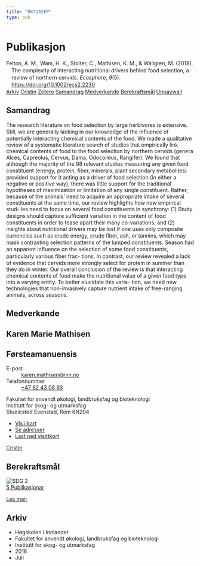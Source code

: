 ```yaml
---
title: "8KYUA5EP"
type: pub
---
```

<h1>Publikasjon</h1>
<article id="csl-bib-container-8KYUA5EP" class="csl-bib-container">
  <div class="csl-bib-body" style="line-height: 1.35; padding-left: 1em; text-indent:-1em;">
  <div class="csl-entry">Felton, A. M., Wam, H. K., Stolter, C., Mathisen, K. M., &amp; Wallgren, M. (2018). The complexity of interacting nutritional drivers behind food selection, a review of northern cervids. <i>Ecosphere</i>, <i>9</i>(5). <a href="https://doi.org/10.1002/ecs2.2230">https://doi.org/10.1002/ecs2.2230</a></div>
</div>
  <div class="csl-bib-buttons">
    <a href="#taxonomy-article-8KYUA5EP" class="csl-bib-button">Arkiv</a>
    <a href="https://app.cristin.no/results/show.jsf?id=1596158" alt="Cristin URL" class="csl-bib-button">Cristin</a>
    <a href="http://zotero.org/groups/5402882/items/8KYUA5EP" alt="Zotero URL" class="csl-bib-button">Zotero</a>
    <a href="#abstract-article-8KYUA5EP" class="csl-bib-button">Samandrag</a>
    <a href="#contributors-article-8KYUA5EP" class="csl-bib-button">Medverkande</a>
    <a href="#sdg-article-8KYUA5EP" class="csl-bib-button">Berekraftsmål</a>
    <a href="https://onlinelibrary.wiley.com/doi/pdfdirect/10.1002/ecs2.2230" class="csl-bib-button">Unpaywall</a>
  </div>
  <div id="csl-bib-meta-container-8KYUA5EP"></div>
</article>
<div id="csl-bib-meta-8KYUA5EP" class="csl-bib-meta">
  <article id="abstract-article-8KYUA5EP" class="abstract-article">
    <h1>Samandrag</h1>
    The research literature on food selection by large herbivores is extensive. Still, we are generally lacking in our knowledge of the inﬂuence of potentially interacting chemical contents of the food. We made a qualitative review of a systematic literature search of studies that empirically link chemical contents of food to the food selection by northern cervids (genera Alces, Capreolus, Cervus, Dama, Odocoileus, Rangifer). We found that although the majority of the 98 relevant studies measuring any given food constituent (energy, protein, ﬁber, minerals, plant secondary metabolites) provided support for it acting as a driver of food selection (in either a negative or positive way), there was little support for the traditional hypotheses of maximization or limitation of any single constituent. Rather, because of the animals’ need to acquire an appropriate intake of several constituents at the same time, our review highlights how new empirical stud- ies need to focus on several food constituents in synchrony: (1) Study designs should capture sufﬁcient variation in the content of food constituents in order to tease apart their many co-variations; and (2) insights about nutritional drivers may be lost if one uses only composite currencies such as crude energy, crude ﬁber, ash, or tannins, which may mask contrasting selection patterns of the lumped constituents. Season had an apparent inﬂuence on the selection of some food constituents, particularly various ﬁber frac- tions. In contrast, our review revealed a lack of evidence that cervids more strongly select for protein in summer than they do in winter. Our overall conclusion of the review is that interacting chemical contents of food make the nutritional value of a given food type into a varying entity. To better elucidate this varia- tion, we need new technologies that non-invasively capture nutrient intake of free-ranging animals, across seasons.
  </article>
  <article id="contributors-article-8KYUA5EP" class="contributors-article">
    <h1>Medverkande</h1>
    <div class="personas"> <div class="vrtx-hinn-person-card"> <div class="photo"> <i class="lar la-user-circle missing-person"></i> </div> <div class="info"> <hgroup><h1>Karen Marie Mathisen</h1> <h2>Førsteamanuensis</h2> </hgroup><dl> <dt>E-post</dt> <dd> <a href="mailto:karen.mathisen@inn.no">karen.mathisen@inn.no</a> </dd> <dt>Telefonnummer</dt> <dd><a href="tel:+4762430893"> +47 62 43 08 93 </a></dd> </dl> <p> Fakultet for anvendt økologi, landbruksfag og bioteknologi<br> Institutt for skog- og utmarksfag<br> Studiested Evenstad, Rom 6N204 </p> <ul class="vrtx-hinn-links"> <li><a href="https://www.google.com/maps?q=61.42516,11.07813">Vis i kart</a></li> <li><a href="https://www.inn.no/finn-en-ansatt/karen-mathisen.html#vrtx-hinn-addresses">Se adresser</a></li> <li><a href="https://www.inn.no/finn-en-ansatt/karen-mathisen.html?vrtx=vcf">Last ned visittkort</a></li> </ul> </div> </div> <a href="https://app.cristin.no/persons/show.jsf?id=328273" alt="Cristin URL" class="personas-cristin">Cristin</a> </div>
  </article>
  <article id="sdg-article-8KYUA5EP" class="sdg-article">
    <h1>Berekraftsmål</h1>
    <div class="sdg-container"><div id="sdg2" class="sdg"> <img src="{{< params subfolder >}}images/sdg/sdg02_no.png" class="image" alt="SDG 2"> <div class="sdg-overlay"> <a href="{{< params subfolder >}}no/archive/?sdg=2#archive" class="sdg-publication-count"><span>5</span> Publikasjonar</a> <p><a href="NA" class="sdg-read-more">Les meir</a></p> </div> </div></div>
  </article>
  <article id="taxonomy-article-8KYUA5EP" class="taxonomy-article">
    <h1>Arkiv</h1>
    <ul>
      <li>Høgskolen i Innlandet</li>
      <li>Fakultet for anvendt økologi, landbruksfag og bioteknologi</li>
      <li>Institutt for skog- og utmarksfag</li>
      <li>2018</li>
      <li>Juli</li>
    </ul>
  </article>
</div>
